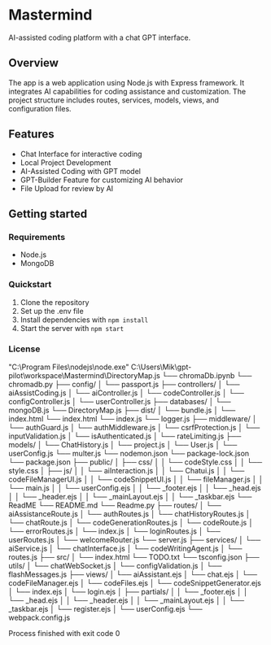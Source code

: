 # Mastermind

AI-assisted coding platform with a chat GPT interface.

## Overview

The app is a web application using Node.js with Express framework. It integrates AI capabilities for coding assistance and customization. The project structure includes routes, services, models, views, and configuration files.

## Features

- Chat Interface for interactive coding
- Local Project Development
- AI-Assisted Coding with GPT model
- GPT-Builder Feature for customizing AI behavior
- File Upload for review by AI

## Getting started

### Requirements

- Node.js
- MongoDB

### Quickstart

1. Clone the repository
2. Set up the .env file
3. Install dependencies with `npm install`
4. Start the server with `npm start`

### License

"C:\Program Files\nodejs\node.exe" C:\Users\Mik\gpt-pilot\workspace\Mastermind\DirectoryMap.js
└── chromaDb.ipynb
└── chromadb.py
├── config/
│   └── passport.js
├── controllers/
│   └── aiAssistCoding.js
│   └── aiController.js
│   └── codeController.js
│   └── configController.js
│   └── userController.js
├── databases/
│   └── mongoDB.js
└── DirectoryMap.js
├── dist/
│   └── bundle.js
│   └── index.html
└── index.html
└── index.js
└── logger.js
├── middleware/
│   └── authGuard.js
│   └── authMiddleware.js
│   └── csrfProtection.js
│   └── inputValidation.js
│   └── isAuthenticated.js
│   └── rateLimiting.js
├── models/
│   └── ChatHistory.js
│   └── project.js
│   └── User.js
│   └── userConfig.js
└── multer.js
└── nodemon.json
└── package-lock.json
└── package.json
├── public/
│   ├── css/
│   │   └── codeStyle.css
│   │   └── style.css
│   ├── js/
│   │   └── aiInteraction.js
│   │   └── Chatui.js
│   │   └── codeFileManagerUI.js
│   │   └── codeSnippetUI.js
│   │   └── fileManager.js
│   │   └── main.js
│   │   └── userConfig.ejs
│   │   └── _footer.ejs
│   │   └── _head.ejs
│   │   └── _header.ejs
│   │   └── _mainLayout.ejs
│   │   └── _taskbar.ejs
└── ReadME
└── README.md
└── Readme.py
├── routes/
│   └── aiAssistanceRoute.js
│   └── authRoutes.js
│   └── chatHistoryRoutes.js
│   └── chatRoute.js
│   └── codeGenerationRoutes.js
│   └── codeRoute.js
│   └── errorRoutes.js
│   └── index.js
│   └── loginRoutes.js
│   └── userRoutes.js
│   └── welcomeRouter.js
└── server.js
├── services/
│   └── aiService.js
│   └── chatInterface.js
│   └── codeWritingAgent.js
│   └── routes.js
├── src/
│   └── index.html
└── TODO.txt
└── tsconfig.json
├── utils/
│   └── chatWebSocket.js
│   └── configValidation.js
│   └── flashMessages.js
├── views/
│   └── aiAssistant.ejs
│   └── chat.ejs
│   └── codeFileManager.ejs
│   └── codeFiles.ejs
│   └── codeSnippetGenerator.ejs
│   └── index.ejs
│   └── login.ejs
│   ├── partials/
│   │   └── _footer.ejs
│   │   └── _head.ejs
│   │   └── _header.ejs
│   │   └── _mainLayout.ejs
│   │   └── _taskbar.ejs
│   └── register.ejs
│   └── userConfig.ejs
└── webpack.config.js


Process finished with exit code 0





